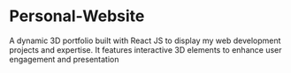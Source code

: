 # Personal-Website
A dynamic 3D portfolio built with React JS to display my web development projects and expertise. It features interactive 3D elements to enhance user engagement and presentation
